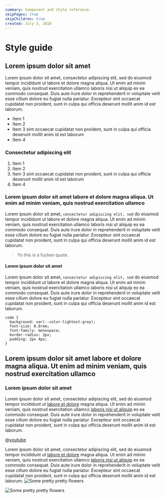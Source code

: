 ```yaml
---
summary: Component and style reference.
skipPages: true
skipChildren: true
created: July 3, 2018
---
```


# Style guide

## Lorem ipsum dolor sit amet

Lorem ipsum dolor sit amet, consectetur adipiscing elit, sed do eiusmod tempor incididunt ut labore et dolore magna aliqua. Ut enim ad minim veniam, quis nostrud exercitation ullamco laboris nisi ut aliquip ex ea commodo consequat. Duis aute irure dolor in reprehenderit in voluptate velit esse cillum dolore eu fugiat nulla pariatur. Excepteur sint occaecat cupidatat non proident, sunt in culpa qui officia deserunt mollit anim id est laborum.

- Item 1
- Item 2
- Item 3 sint occaecat cupidatat non proident, sunt in culpa qui officia deserunt mollit anim id est laborum
- Item 4

### Consectetur adipiscing elit

1) Item 1
2) Item 2
3) Item 3 sint occaecat cupidatat non proident, sunt in culpa qui officia deserunt mollit anim id est laborum
4) Item 4

### Lorem ipsum dolor sit amet labore et dolore magna aliqua. Ut enim ad minim veniam, quis nostrud exercitation ullamco

Lorem ipsum dolor sit amet, `consectetur adipiscing elit, sed` do eiusmod tempor incididunt ut labore et dolore magna aliqua. Ut enim ad minim veniam, quis nostrud exercitation ullamco laboris nisi ut aliquip ex ea commodo consequat. Duis aute irure dolor in reprehenderit in voluptate velit esse cillum dolore eu fugiat nulla pariatur. Excepteur sint occaecat cupidatat non proident, sunt in culpa qui officia deserunt mollit anim id est laborum.

> Yo this is a fucken quote.
   
#### Lorem ipsum dolor sit amet

Lorem ipsum dolor sit amet, `consectetur adipiscing elit, sed` do eiusmod tempor incididunt ut labore et dolore magna aliqua. Ut enim ad minim veniam, quis nostrud exercitation ullamco laboris nisi ut aliquip ex ea commodo consequat. Duis aute irure dolor in reprehenderit in voluptate velit esse cillum dolore eu fugiat nulla pariatur. Excepteur sint occaecat cupidatat non proident, sunt in culpa qui officia deserunt mollit anim id est laborum.

```   
code {
  background: var(--color-lightest-grey);
  font-size: 0.8rem;
  font-family: monospace;
  border-radius: 2px;
  padding: 2px 4px;
}
```

## Lorem ipsum dolor sit amet labore et dolore magna aliqua. Ut enim ad minim veniam, quis nostrud exercitation ullamco

### Lorem ipsum dolor sit amet

Lorem ipsum dolor sit amet, consectetur adipiscing elit, sed do eiusmod tempor incididunt ut [labore et dolore](#) magna aliqua. Ut enim ad minim veniam, quis nostrud exercitation ullamco [laboris nisi ut aliquip](#) ex ea commodo consequat. Duis aute irure dolor in reprehenderit in voluptate velit esse cillum dolore eu fugiat nulla pariatur. Excepteur sint occaecat cupidatat non proident, sunt in culpa qui officia deserunt mollit anim id est laborum.

@[youtube](https://www.youtube.com/embed/egG7fiE89IU)

Lorem ipsum dolor sit amet, consectetur adipiscing elit, sed do eiusmod tempor incididunt ut [labore et dolore](#) magna aliqua. Ut enim ad minim veniam, quis nostrud exercitation ullamco [laboris nisi ut aliquip](#) ex ea commodo consequat. Duis aute irure dolor in reprehenderit in voluptate velit esse cillum dolore eu fugiat nulla pariatur. Excepteur sint occaecat cupidatat non proident, sunt in culpa qui officia deserunt mollit anim id est laborum. ![Some pretty pretty flowers](/blog/2017/11/26/flowers.jpg)

![Some pretty pretty flowers](/blog/2017/11/26/flowers.jpg)